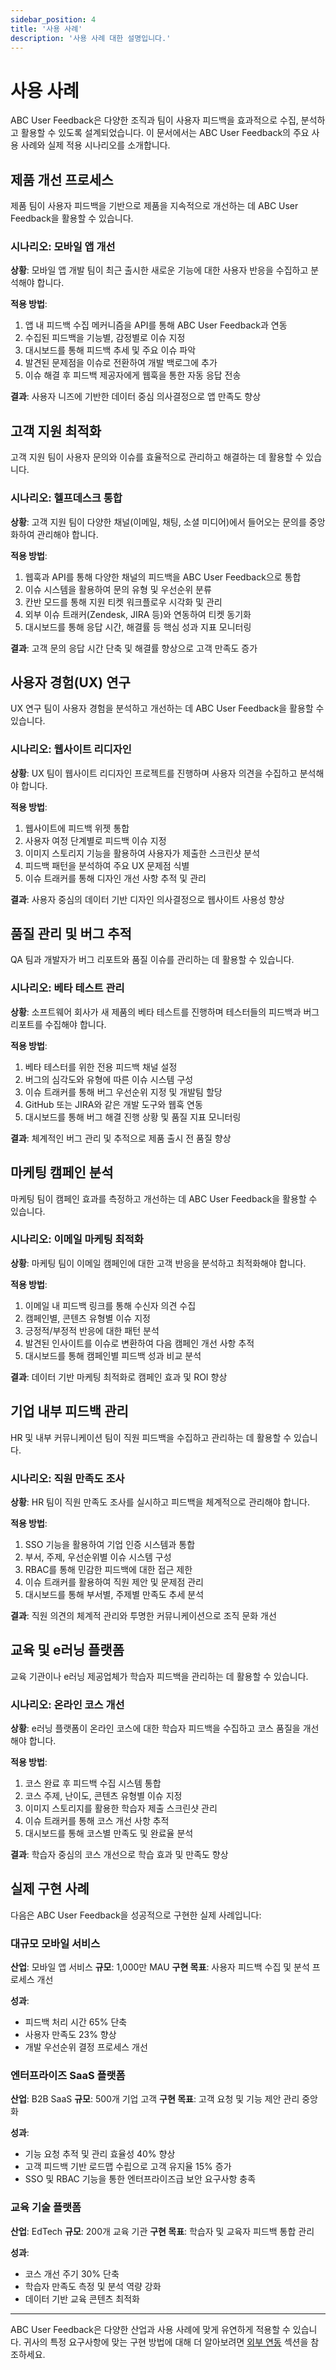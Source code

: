 ```yaml
---
sidebar_position: 4
title: '사용 사례'
description: '사용 사례 대한 설명입니다.'
---
```


# 사용 사례

ABC User Feedback은 다양한 조직과 팀이 사용자 피드백을 효과적으로 수집, 분석하고 활용할 수 있도록 설계되었습니다. 이 문서에서는 ABC User Feedback의 주요 사용 사례와 실제 적용 시나리오를 소개합니다.

## 제품 개선 프로세스

제품 팀이 사용자 피드백을 기반으로 제품을 지속적으로 개선하는 데 ABC User Feedback을 활용할 수 있습니다.

### 시나리오: 모바일 앱 개선

**상황**: 모바일 앱 개발 팀이 최근 출시한 새로운 기능에 대한 사용자 반응을 수집하고 분석해야 합니다.

**적용 방법**:

1. 앱 내 피드백 수집 메커니즘을 API를 통해 ABC User Feedback과 연동
2. 수집된 피드백을 기능별, 감정별로 이슈 지정
3. 대시보드를 통해 피드백 추세 및 주요 이슈 파악
4. 발견된 문제점을 이슈로 전환하여 개발 백로그에 추가
5. 이슈 해결 후 피드백 제공자에게 웹훅을 통한 자동 응답 전송

**결과**: 사용자 니즈에 기반한 데이터 중심 의사결정으로 앱 만족도 향상

## 고객 지원 최적화

고객 지원 팀이 사용자 문의와 이슈를 효율적으로 관리하고 해결하는 데 활용할 수 있습니다.

### 시나리오: 헬프데스크 통합

**상황**: 고객 지원 팀이 다양한 채널(이메일, 채팅, 소셜 미디어)에서 들어오는 문의를 중앙화하여 관리해야 합니다.

**적용 방법**:

1. 웹훅과 API를 통해 다양한 채널의 피드백을 ABC User Feedback으로 통합
2. 이슈 시스템을 활용하여 문의 유형 및 우선순위 분류
3. 칸반 모드를 통해 지원 티켓 워크플로우 시각화 및 관리
4. 외부 이슈 트래커(Zendesk, JIRA 등)와 연동하여 티켓 동기화
5. 대시보드를 통해 응답 시간, 해결률 등 핵심 성과 지표 모니터링

**결과**: 고객 문의 응답 시간 단축 및 해결률 향상으로 고객 만족도 증가

## 사용자 경험(UX) 연구

UX 연구 팀이 사용자 경험을 분석하고 개선하는 데 ABC User Feedback을 활용할 수 있습니다.

### 시나리오: 웹사이트 리디자인

**상황**: UX 팀이 웹사이트 리디자인 프로젝트를 진행하며 사용자 의견을 수집하고 분석해야 합니다.

**적용 방법**:

1. 웹사이트에 피드백 위젯 통합
2. 사용자 여정 단계별로 피드백 이슈 지정
3. 이미지 스토리지 기능을 활용하여 사용자가 제출한 스크린샷 분석
4. 피드백 패턴을 분석하여 주요 UX 문제점 식별
5. 이슈 트래커를 통해 디자인 개선 사항 추적 및 관리

**결과**: 사용자 중심의 데이터 기반 디자인 의사결정으로 웹사이트 사용성 향상

## 품질 관리 및 버그 추적

QA 팀과 개발자가 버그 리포트와 품질 이슈를 관리하는 데 활용할 수 있습니다.

### 시나리오: 베타 테스트 관리

**상황**: 소프트웨어 회사가 새 제품의 베타 테스트를 진행하며 테스터들의 피드백과 버그 리포트를 수집해야 합니다.

**적용 방법**:

1. 베타 테스터를 위한 전용 피드백 채널 설정
2. 버그의 심각도와 유형에 따른 이슈 시스템 구성
3. 이슈 트래커를 통해 버그 우선순위 지정 및 개발팀 할당
4. GitHub 또는 JIRA와 같은 개발 도구와 웹훅 연동
5. 대시보드를 통해 버그 해결 진행 상황 및 품질 지표 모니터링

**결과**: 체계적인 버그 관리 및 추적으로 제품 출시 전 품질 향상

## 마케팅 캠페인 분석

마케팅 팀이 캠페인 효과를 측정하고 개선하는 데 ABC User Feedback을 활용할 수 있습니다.

### 시나리오: 이메일 마케팅 최적화

**상황**: 마케팅 팀이 이메일 캠페인에 대한 고객 반응을 분석하고 최적화해야 합니다.

**적용 방법**:

1. 이메일 내 피드백 링크를 통해 수신자 의견 수집
2. 캠페인별, 콘텐츠 유형별 이슈 지정
3. 긍정적/부정적 반응에 대한 패턴 분석
4. 발견된 인사이트를 이슈로 변환하여 다음 캠페인 개선 사항 추적
5. 대시보드를 통해 캠페인별 피드백 성과 비교 분석

**결과**: 데이터 기반 마케팅 최적화로 캠페인 효과 및 ROI 향상

## 기업 내부 피드백 관리

HR 및 내부 커뮤니케이션 팀이 직원 피드백을 수집하고 관리하는 데 활용할 수 있습니다.

### 시나리오: 직원 만족도 조사

**상황**: HR 팀이 직원 만족도 조사를 실시하고 피드백을 체계적으로 관리해야 합니다.

**적용 방법**:

1. SSO 기능을 활용하여 기업 인증 시스템과 통합
2. 부서, 주제, 우선순위별 이슈 시스템 구성
3. RBAC를 통해 민감한 피드백에 대한 접근 제한
4. 이슈 트래커를 활용하여 직원 제안 및 문제점 관리
5. 대시보드를 통해 부서별, 주제별 만족도 추세 분석

**결과**: 직원 의견의 체계적 관리와 투명한 커뮤니케이션으로 조직 문화 개선

## 교육 및 e러닝 플랫폼

교육 기관이나 e러닝 제공업체가 학습자 피드백을 관리하는 데 활용할 수 있습니다.

### 시나리오: 온라인 코스 개선

**상황**: e러닝 플랫폼이 온라인 코스에 대한 학습자 피드백을 수집하고 코스 품질을 개선해야 합니다.

**적용 방법**:

1. 코스 완료 후 피드백 수집 시스템 통합
2. 코스 주제, 난이도, 콘텐츠 유형별 이슈 지정
3. 이미지 스토리지를 활용한 학습자 제출 스크린샷 관리
4. 이슈 트래커를 통해 코스 개선 사항 추적
5. 대시보드를 통해 코스별 만족도 및 완료율 분석

**결과**: 학습자 중심의 코스 개선으로 학습 효과 및 만족도 향상

## 실제 구현 사례

다음은 ABC User Feedback을 성공적으로 구현한 실제 사례입니다:

### 대규모 모바일 서비스

**산업**: 모바일 앱 서비스
**규모**: 1,000만 MAU
**구현 목표**: 사용자 피드백 수집 및 분석 프로세스 개선

**성과**:

- 피드백 처리 시간 65% 단축
- 사용자 만족도 23% 향상
- 개발 우선순위 결정 프로세스 개선

### 엔터프라이즈 SaaS 플랫폼

**산업**: B2B SaaS
**규모**: 500개 기업 고객
**구현 목표**: 고객 요청 및 기능 제안 관리 중앙화

**성과**:

- 기능 요청 추적 및 관리 효율성 40% 향상
- 고객 피드백 기반 로드맵 수립으로 고객 유지율 15% 증가
- SSO 및 RBAC 기능을 통한 엔터프라이즈급 보안 요구사항 충족

### 교육 기술 플랫폼

**산업**: EdTech
**규모**: 200개 교육 기관
**구현 목표**: 학습자 및 교육자 피드백 통합 관리

**성과**:

- 코스 개선 주기 30% 단축
- 학습자 만족도 측정 및 분석 역량 강화
- 데이터 기반 교육 콘텐츠 최적화

---

ABC User Feedback은 다양한 산업과 사용 사례에 맞게 유연하게 적용할 수 있습니다. 귀사의 특정 요구사항에 맞는 구현 방법에 대해 더 알아보려면 [외부 연동](/docs/category/외부-연동-가이드) 섹션을 참조하세요.
